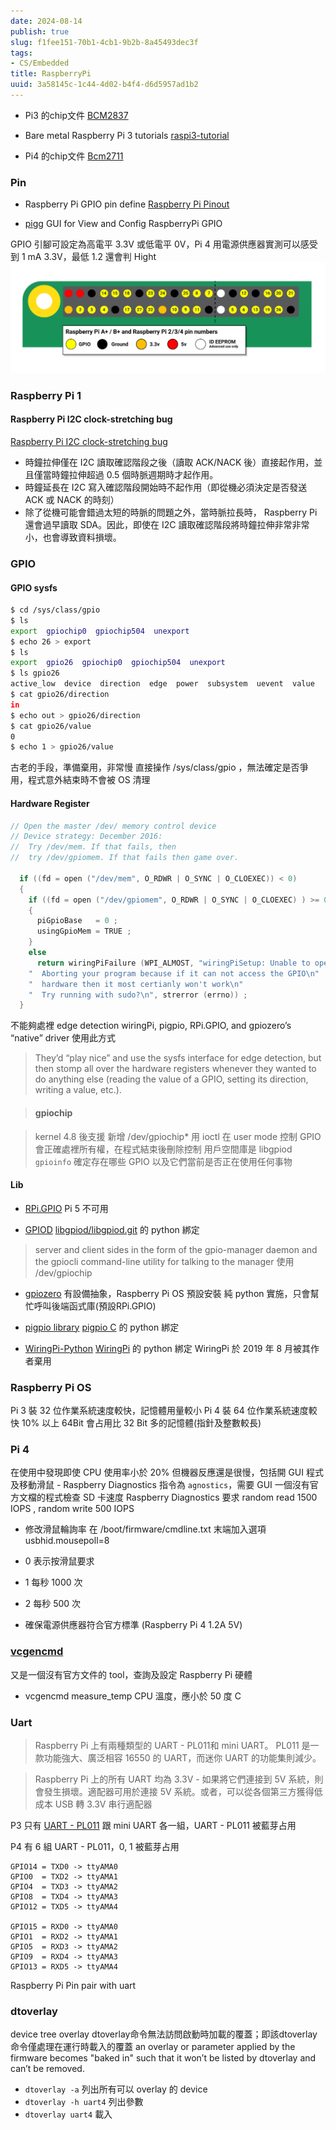 ```yaml
---
date: 2024-08-14
publish: true
slug: f1fee151-70b1-4cb1-9b2b-8a45493dec3f
tags:
- CS/Embedded
title: RaspberryPi
uuid: 3a58145c-1c44-4d02-b4f4-d6d5957ad1b2
---
```

- Pi3 的chip文件
  [BCM2837](../92ef7eed-5d57-4c6a-a429-e4f999cd02b3.pdf)

- Bare metal Raspberry Pi 3 tutorials
  [raspi3-tutorial](https://github.com/bztsrc/raspi3-tutorial)

- Pi4 的chip文件
  [Bcm2711](../9ebac9d8-97f3-40d8-b0ce-e5f75a958a38.pdf)

### Pin

- Raspberry Pi GPIO pin define
  [Raspberry Pi Pinout](https://pinout.xyz/)

- [pigg](https://github.com/andrewdavidmackenzie/pigg)
  GUI for View and Config RaspberryPi GPIO

GPIO 引腳可設定為高電平 3.3V 或低電平 0V，Pi 4 用電源供應器實測可以感受到 1 mA 3.3V，最低 1.2 還會判 Hight
![](../41b895ea-1347-488a-a295-35d250cd26f8.png)

### Raspberry Pi 1

#### Raspberry Pi I2C clock-stretching bug

[Raspberry Pi I2C clock-stretching bug](https://forums.raspberrypi.com/viewtopic.php?f=44&amp;t=13771&amp;p=405024)

- 時鐘拉伸僅在 I2C 讀取確認階段之後（讀取 ACK/NACK 後）直接起作用，並且僅當時鐘拉伸超過 0.5 個時脈週期時才起作用。
- 時鐘延長在 I2C 寫入確認階段開始時不起作用（即從機必須決定是否發送 ACK 或 NACK 的時刻）
- 除了從機可能會錯過太短的時脈的問題之外，當時脈拉長時， Raspberry Pi 還會過早讀取 SDA。因此，即使在 I2C 讀取確認階段將時鐘拉伸非常非常小，也會導致資料損壞。

### GPIO

#### GPIO sysfs

```sh
$ cd /sys/class/gpio
$ ls
export  gpiochip0  gpiochip504  unexport
$ echo 26 > export
$ ls
export  gpio26  gpiochip0  gpiochip504  unexport
$ ls gpio26
active_low  device  direction  edge  power  subsystem  uevent  value
$ cat gpio26/direction
in
$ echo out > gpio26/direction
$ cat gpio26/value
0
$ echo 1 > gpio26/value
```

古老的手段，準備棄用，非常慢
直接操作 /sys/class/gpio ，無法確定是否爭用，程式意外結束時不會被 OS 清理

#### Hardware Register

```c
// Open the master /dev/ memory control device
// Device strategy: December 2016:
//	Try /dev/mem. If that fails, then
//	try /dev/gpiomem. If that fails then game over.

  if ((fd = open ("/dev/mem", O_RDWR | O_SYNC | O_CLOEXEC)) < 0)
  {
    if ((fd = open ("/dev/gpiomem", O_RDWR | O_SYNC | O_CLOEXEC) ) >= 0)	// We're using gpiomem
    {
      piGpioBase   = 0 ;
      usingGpioMem = TRUE ;
    }
    else
      return wiringPiFailure (WPI_ALMOST, "wiringPiSetup: Unable to open /dev/mem or /dev/gpiomem: %s.\n"
	"  Aborting your program because if it can not access the GPIO\n"
	"  hardware then it most certianly won't work\n"
	"  Try running with sudo?\n", strerror (errno)) ;
  }
```

不能夠處裡 edge detection
wiringPi, pigpio, RPi.GPIO, and gpiozero’s “native” driver 使用此方式

> They’d “play nice” and use the sysfs interface for edge detection, but then stomp all over the hardware registers whenever they wanted to do anything else (reading the value of a GPIO, setting its direction, writing a value, etc.).

> #### gpiochip

> kernel 4.8 後支援
> 新增 /dev/gpiochip* 用 ioctl 在 user mode 控制 GPIO
> 會正確處裡所有權，在程式結束後刪除控制
> 用戶空間庫是 libgpiod
> `gpioinfo` 確定存在哪些 GPIO 以及它們當前是否正在使用任何事物



#### Lib

- [RPi.GPIO](https://pypi.org/project/RPi.GPIO)
  Pi 5 不可用

- [GPIOD](https://pypi.org/project/gpiod/)
  [libgpiod/libgpiod.git](https://git.kernel.org/pub/scm/libs/libgpiod/libgpiod.git/) 的 python 綁定

> server and client sides in the form of the gpio-manager daemon and the gpiocli command-line utility for talking to the manager
> 使用 /dev/gpiochip



- [gpiozero](https://gpiozero.readthedocs.io/en/latest/index.html)
  有設備抽象，Raspberry Pi OS 預設安裝
  純 python 實施，只會幫忙呼叫後端函式庫(預設RPi.GPIO)

- [pigpio library](https://abyz.me.uk/rpi/pigpio/python.html)
  [pigpio C](https://github.com/joan2937/pigpio) 的 python 綁定

- [WiringPi-Python](https://github.com/WiringPi/WiringPi-Python)
  [WiringPi](https://github.com/WiringPi/WiringPi/tree/master) 的 python 綁定
  WiringPi 於 2019 年 8 月被其作者棄用

### Raspberry Pi OS

Pi 3 裝 32 位作業系統速度較快，記憶體用量較小
Pi 4 裝 64 位作業系統速度較快 10% 以上
64Bit 會占用比 32 Bit 多的記憶體(指針及整數較長)

### Pi 4

在使用中發現即使 CPU 使用率小於 20% 但機器反應還是很慢，包括開 GUI 程式及移動滑鼠
- Raspberry Diagnostics
指令為 `agnostics`，需要 GUI
一個沒有官方文檔的程式檢查 SD 卡速度
Raspberry Diagnostics 要求 random read 1500 IOPS , random write 500 IOPS

- 修改滑鼠輪詢率
  在 /boot/firmware/cmdline.txt 末端加入選項 usbhid.mousepoll=8

- 0 表示按滑鼠要求

- 1 每秒 1000 次

- 2 每秒 500 次

- 確保電源供應器符合官方標準 (Raspberry Pi 4 1.2A 5V)

### [vcgencmd](https://elinux.org/RPI_vcgencmd_usage)

又是一個沒有官方文件的 tool，查詢及設定 Raspberry Pi 硬體

- vcgencmd measure_temp
  CPU 溫度，應小於 50 度 C

### Uart

> Raspberry Pi 上有兩種類型的 UART - PL011和 mini UART。 PL011 是一款功能強大、廣泛相容 16550 的 UART，而迷你 UART 的功能集則減少。



> Raspberry Pi 上的所有 UART 均為 3.3V - 如果將它們連接到 5V 系統，則會發生損壞。適配器可用於連接 5V 系統。或者，可以從各個第三方獲得低成本 USB 轉 3.3V 串行適配器



P3 只有 [UART - PL011](https://developer.arm.com/documentation/ddi0183/g/introduction/about-the-uart) 跟 mini UART 各一組，UART - PL011 被藍芽占用

P4 有 6 組 UART - PL011，0, 1 被藍芽占用

```
GPIO14 = TXD0 -> ttyAMA0
GPIO0  = TXD2 -> ttyAMA1
GPIO4  = TXD3 -> ttyAMA2
GPIO8  = TXD4 -> ttyAMA3
GPIO12 = TXD5 -> ttyAMA4
 
GPIO15 = RXD0 -> ttyAMA0
GPIO1  = RXD2 -> ttyAMA1
GPIO5  = RXD3 -> ttyAMA2
GPIO9  = RXD4 -> ttyAMA3
GPIO13 = RXD5 -> ttyAMA4
```

Raspberry Pi Pin pair with uart

### dtoverlay

device tree overlay
dtoverlay命令無法訪問啟動時加載的覆蓋；即該dtoverlay命令僅處理在運行時載入的覆蓋
an overlay or parameter applied by the firmware becomes "baked in" such that it won’t be listed by dtoverlay and can’t be removed.

- `dtoverlay -a` 列出所有可以 overlay 的 device
- `dtoverlay -h uart4` 列出參數
- `dtoverlay uart4` 載入
